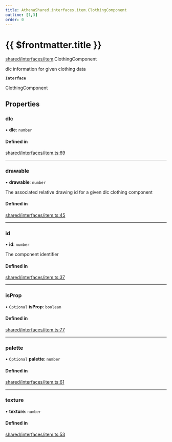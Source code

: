 ```yaml
---
title: AthenaShared.interfaces.item.ClothingComponent
outline: [1,3]
order: 0
---
```


# {{ $frontmatter.title }}


[shared/interfaces/item](../modules/shared_interfaces_item.md).ClothingComponent

dlc information for given clothing data

**`Interface`**

ClothingComponent

## Properties

### dlc

• **dlc**: `number`

#### Defined in

[shared/interfaces/item.ts:69](https://github.com/Stuyk/altv-athena/blob/6d21f39/src/core/shared/interfaces/item.ts#L69)

___

### drawable

• **drawable**: `number`

The associated relative drawing id for a given dlc clothing component

#### Defined in

[shared/interfaces/item.ts:45](https://github.com/Stuyk/altv-athena/blob/6d21f39/src/core/shared/interfaces/item.ts#L45)

___

### id

• **id**: `number`

The component identifier

#### Defined in

[shared/interfaces/item.ts:37](https://github.com/Stuyk/altv-athena/blob/6d21f39/src/core/shared/interfaces/item.ts#L37)

___

### isProp

• `Optional` **isProp**: `boolean`

#### Defined in

[shared/interfaces/item.ts:77](https://github.com/Stuyk/altv-athena/blob/6d21f39/src/core/shared/interfaces/item.ts#L77)

___

### palette

• `Optional` **palette**: `number`

#### Defined in

[shared/interfaces/item.ts:61](https://github.com/Stuyk/altv-athena/blob/6d21f39/src/core/shared/interfaces/item.ts#L61)

___

### texture

• **texture**: `number`

#### Defined in

[shared/interfaces/item.ts:53](https://github.com/Stuyk/altv-athena/blob/6d21f39/src/core/shared/interfaces/item.ts#L53)
